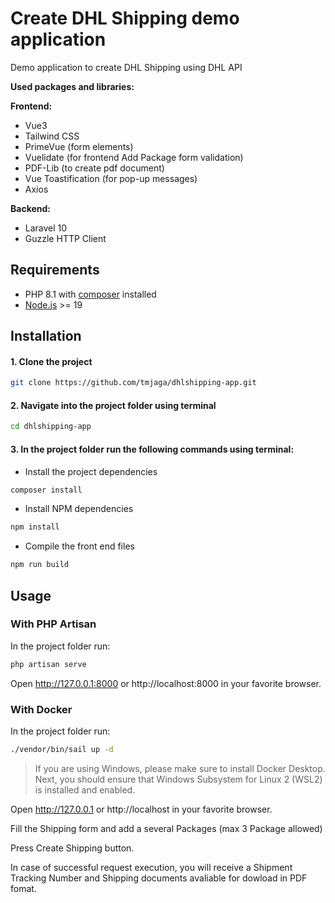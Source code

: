 # Create DHL Shipping demo application

Demo application to create DHL Shipping using DHL API

**Used packages and libraries:**

**Frontend:**
- Vue3
- Tailwind CSS
- PrimeVue (form elements)
- Vuelidate (for frontend Add Package form validation)
- PDF-Lib (to create pdf document)
- Vue Toastification (for pop-up messages)
- Axios

**Backend:**
- Laravel 10
- Guzzle HTTP Client

## Requirements
- PHP 8.1 with [composer](https://getcomposer.org/) installed
- [Node.js](https://nodejs.org) >= 19

## Installation

#### 1. Clone the project
```bash
git clone https://github.com/tmjaga/dhlshipping-app.git
```
#### 2. Navigate into the project folder using terminal
```bash
cd dhlshipping-app
```

#### 3. In the project folder run the following commands using terminal:
- Install the project dependencies
```bash
composer install
```
- Install NPM dependencies
```bash
npm install
```
- Compile the front end files
```bash
npm run build
```
## Usage

### With PHP Artisan
In the project folder run:
```bash
php artisan serve
```
Open http://127.0.0.1:8000 or http://localhost:8000 in your favorite browser.

### With Docker
In the project folder run:
```bash
./vendor/bin/sail up -d
```
>If you are using Windows, please make sure to install Docker Desktop.
>Next, you should ensure that Windows Subsystem for Linux 2 (WSL2) is installed and enabled.

Open http://127.0.0.1 or http://localhost in your favorite browser.



Fill the Shipping form and add a several Packages (max 3 Package allowed)

Press Create Shipping button.

In case of successful request execution, you will receive a Shipment Tracking Number and Shipping documents avaliable for dowload in PDF fomat.

